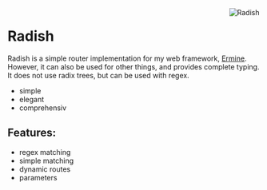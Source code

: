<img src="https://cdn.discordapp.com/attachments/857979752991031296/943164374510600284/radish3.svg" alt="Radish" align="right"/>
<h1>Radish </h1>

<p>Radish is a simple router implementation for my web framework, <a href="https://github.com/cheetahbyte/ermine">Ermine</a>. However, it can also be used for other things, and provides complete typing. It does not use radix trees, but can be used with regex.</p>


- simple
- elegant
- comprehensiv


## Features: 
- regex matching
- simple matching
- dynamic routes
- parameters
